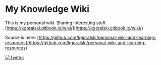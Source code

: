 # My Knowledge Wiki

This is my personal wiki. Sharing interesting stuff. [https://kgoralski.gitbook.io/wiki/](https://kgoralski.gitbook.io/wiki/)

Source is here: [https://github.com/kgoralski/personal-wiki-and-learning-resources](https://github.com/kgoralski/personal-wiki-and-learning-resources)

[![Twitter](http://i.imgur.com/tXSoThF.png)](https://twitter.com/k_goralski)

